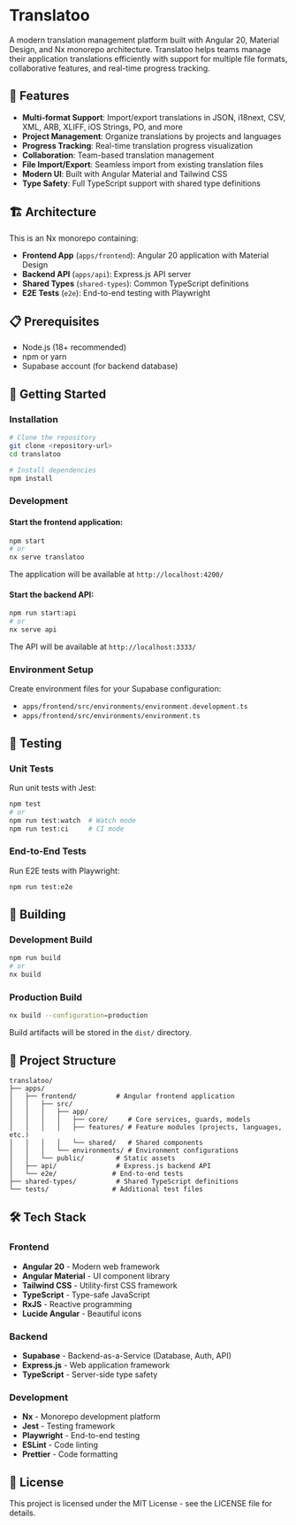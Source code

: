 # Translatoo

A modern translation management platform built with Angular 20, Material Design, and Nx monorepo architecture. Translatoo helps teams manage their application translations efficiently with support for multiple file formats, collaborative features, and real-time progress tracking.

## 🚀 Features

- **Multi-format Support**: Import/export translations in JSON, i18next, CSV, XML, ARB, XLIFF, iOS Strings, PO, and more
- **Project Management**: Organize translations by projects and languages
- **Progress Tracking**: Real-time translation progress visualization
- **Collaboration**: Team-based translation management
- **File Import/Export**: Seamless import from existing translation files
- **Modern UI**: Built with Angular Material and Tailwind CSS
- **Type Safety**: Full TypeScript support with shared type definitions

## 🏗️ Architecture

This is an Nx monorepo containing:

- **Frontend App** (`apps/frontend`): Angular 20 application with Material Design
- **Backend API** (`apps/api`): Express.js API server
- **Shared Types** (`shared-types`): Common TypeScript definitions
- **E2E Tests** (`e2e`): End-to-end testing with Playwright

## 📋 Prerequisites

- Node.js (18+ recommended)
- npm or yarn
- Supabase account (for backend database)

## 🚦 Getting Started

### Installation

```bash
# Clone the repository
git clone <repository-url>
cd translatoo

# Install dependencies
npm install
```

### Development

#### Start the frontend application:

```bash
npm start
# or
nx serve translatoo
```

The application will be available at `http://localhost:4200/`

#### Start the backend API:

```bash
npm run start:api
# or
nx serve api
```

The API will be available at `http://localhost:3333/`

### Environment Setup

Create environment files for your Supabase configuration:

- `apps/frontend/src/environments/environment.development.ts`
- `apps/frontend/src/environments/environment.ts`

## 🧪 Testing

### Unit Tests

Run unit tests with Jest:

```bash
npm test
# or
npm run test:watch  # Watch mode
npm run test:ci     # CI mode
```

### End-to-End Tests

Run E2E tests with Playwright:

```bash
npm run test:e2e
```

## 🔧 Building

### Development Build

```bash
npm run build
# or
nx build
```

### Production Build

```bash
nx build --configuration=production
```

Build artifacts will be stored in the `dist/` directory.

## 📁 Project Structure

```
translatoo/
├── apps/
│   ├── frontend/          # Angular frontend application
│   │   ├── src/
│   │   │   ├── app/
│   │   │   │   ├── core/     # Core services, guards, models
│   │   │   │   ├── features/ # Feature modules (projects, languages, etc.)
│   │   │   │   └── shared/   # Shared components
│   │   │   └── environments/ # Environment configurations
│   │   └── public/        # Static assets
│   ├── api/               # Express.js backend API
│   └── e2e/              # End-to-end tests
├── shared-types/          # Shared TypeScript definitions
└── tests/                # Additional test files
```

## 🛠️ Tech Stack

### Frontend

- **Angular 20** - Modern web framework
- **Angular Material** - UI component library
- **Tailwind CSS** - Utility-first CSS framework
- **TypeScript** - Type-safe JavaScript
- **RxJS** - Reactive programming
- **Lucide Angular** - Beautiful icons

### Backend

- **Supabase** - Backend-as-a-Service (Database, Auth, API)
- **Express.js** - Web application framework
- **TypeScript** - Server-side type safety

### Development

- **Nx** - Monorepo development platform
- **Jest** - Testing framework
- **Playwright** - End-to-end testing
- **ESLint** - Code linting
- **Prettier** - Code formatting

## 📄 License

This project is licensed under the MIT License - see the LICENSE file for details.

